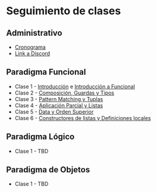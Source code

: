 # Seguimiento de clases

## Administrativo

* [Cronograma](https://docs.google.com/spreadsheets/d/1ELOn_uNe9JqZn4iZ42fqz9l3dhRVCgyaMhi68GEHMFM)
* [Link a Discord](https://discord.gg/4VZWzQRPcg)

## Paradigma Funcional

* Clase 1 - [Introducción](https://github.com/pdep-st/seguimiento/blob/main/seguimiento/2023/intro.md) e [Introducción a Funcional](https://github.com/pdep-st/seguimiento/blob/main/seguimiento/2023/funcional/clase-1.md)
* Clase 2 - [Composición, Guardas y Tipos](https://github.com/pdep-st/seguimiento/blob/main/seguimiento/2023/funcional/clase-2.md)
* Clase 3 - [Pattern Matching y Tuplas](https://github.com/pdep-st/seguimiento/blob/main/seguimiento/2023/funcional/clase-3.md)
* Clase 4 - [Aplicación Parcial y Listas](https://github.com/pdep-st/seguimiento/blob/main/seguimiento/2023/funcional/clase-4.md)
* Clase 5 - [Data y Orden Superior](https://github.com/pdep-st/seguimiento/blob/main/seguimiento/2023/funcional/clase-5.md)
* Clase 6 - [Constructores de listas y Definiciones locales](https://github.com/pdep-st/seguimiento/blob/main/seguimiento/2023/funcional/clase-6.md)

## Paradigma Lógico

* Clase 1 - TBD


## Paradigma de Objetos

* Clase 1 - TBD
